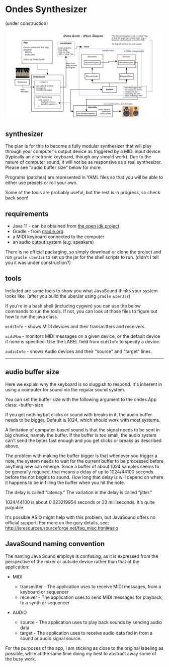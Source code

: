 # Ondes Synthesizer
(under construction)
 
![](notes/images/ondes-synth-architecture-diagram.png)


## synthesizer
The plan is for this to become a fully modular synthesizer that will play through your computer's output device as triggered by a MIDI input device (typically an electronic keyboard, though any should work). Due to the nature of computer sound, it will not be as responsive as a real synthesizer. Please see "audio buffer size" below for more.

Programs (patches) are represented in YAML files so that you will be able to either use presets or roll your own. 

Some of the tools are probably useful, but the rest is in progress, so check back soon!

## requirements 

 - Java 11 - can be obtained from [the open jdk project](https://openjdk.java.net/projects/jdk/11/)
 - Gradle - from [gradle.org](https://gradle.org/)
 - a MIDI keyboard connected to the computer
 - an audio output system (e.g. speakers)

 
There is no official packaging, so simply download or clone the project and run `gradle uberJar` to set up the jar for the shell scripts to run. (didn't I tell you it was under construction?) 


## tools
Included are some tools to show you what JavaSound thinks your system looks like. (after you build the uberJar using `gradle uberJar`)

If you're in a bash shell (including cygwin) you can use the below commands to run the tools. If not, you can look at those files to figure out how to run the java class. 

`midiInfo` - shows MIDI devices and their transmitters and receivers.

`midiMon` - monitors MIDI messages on a given device, or the default device if none is specified. Use the LABEL field from `midiInfo` to specify a device.  

`audioInfo` - shows Audio devices and their "source" and "target" lines.

---
## audio buffer size

Here we explain why the keyboard is so sluggish to respond. It's inherent in using a computer for sound via the regular sound system.

You can set the buffer size with the following argument to the ondes.App class:
  -buffer-size <size>
  
If you get nothing but clicks or sound with breaks in it, the audio buffer needs to be bigger. Default is 1024, which should work with most systems.

A limitation of computer-based sound is that the signal needs to be sent in big chunks, namely the buffer. If the buffer is too small, the audio system can't send the bytes fast enough and you get clicks or breaks as described above.

The problem with making the buffer bigger is that whenever you trigger a note, the system needs to wait for the current buffer to be processed before anything new can emerge. Since a buffer of about 1024 samples seems to be generally required, that means a delay of up to 1024/44100 seconds before the not begins to sound. How long that delay is will depend on where it happens to be in filling the buffer when you hit the note. 

The delay is called "latency." The variation in the delay is called "jitter." 

1024/44100 is about 0.023219954 seconds or 23 milliseconds. It's quite palpable. 

It's possible ASIO might help with this problem, but JavaSound offers no official support.
For more on the gory details, see: http://jsresources.sourceforge.net/faq_misc.html#asio  
  

## JavaSound naming convention


The naming Java Sound employs is confusing, as it is expressed from the perspective of the mixer or outside device rather than that of the application: 

 - MIDI 
    - transmitter - The application uses to receive MIDI messages, from a keyboard or sequencer
    - receiver - The application uses to send MIDI messages for playback, to a synth or sequencer
    
- AUDIO 
    - source - The application uses to play back sounds by sending audio data 
    - target - The application uses to receive audio data fed in from a sound or audio signal source.  
 
For the purposes of the app, I am sticking as close to the original labeling as possible, while at the same time doing my best to abstract away some of the busy work.  



